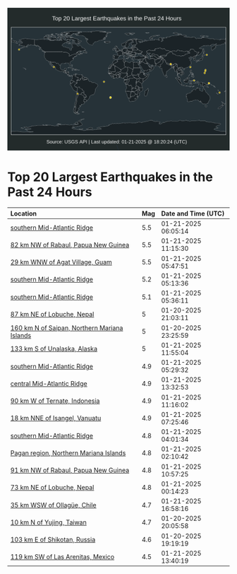 ![Map](./map.png)

# Top 20 Largest Earthquakes in the Past 24 Hours

| Location | Mag | Date and Time (UTC) |
|:---|:---|:---|
| [southern Mid-Atlantic Ridge](https://earthquake.usgs.gov/earthquakes/eventpage/us6000pldh) | 5.5 | 01-21-2025 06:05:14 |
| [82 km NW of Rabaul, Papua New Guinea](https://earthquake.usgs.gov/earthquakes/eventpage/us6000plel) | 5.5 | 01-21-2025 11:15:30 |
| [29 km WNW of Agat Village, Guam](https://earthquake.usgs.gov/earthquakes/eventpage/us6000pldf) | 5.5 | 01-21-2025 05:47:51 |
| [southern Mid-Atlantic Ridge](https://earthquake.usgs.gov/earthquakes/eventpage/us6000pld9) | 5.2 | 01-21-2025 05:13:36 |
| [southern Mid-Atlantic Ridge](https://earthquake.usgs.gov/earthquakes/eventpage/us6000plde) | 5.1 | 01-21-2025 05:36:11 |
| [87 km NE of Lobuche, Nepal](https://earthquake.usgs.gov/earthquakes/eventpage/us6000plbf) | 5 | 01-20-2025 21:03:11 |
| [160 km N of Saipan, Northern Mariana Islands](https://earthquake.usgs.gov/earthquakes/eventpage/us6000plc2) | 5 | 01-20-2025 23:25:59 |
| [133 km S of Unalaska, Alaska](https://earthquake.usgs.gov/earthquakes/eventpage/us6000plew) | 5 | 01-21-2025 11:55:04 |
| [southern Mid-Atlantic Ridge](https://earthquake.usgs.gov/earthquakes/eventpage/us6000pldc) | 4.9 | 01-21-2025 05:29:32 |
| [central Mid-Atlantic Ridge](https://earthquake.usgs.gov/earthquakes/eventpage/us6000plfc) | 4.9 | 01-21-2025 13:32:53 |
| [90 km W of Ternate, Indonesia](https://earthquake.usgs.gov/earthquakes/eventpage/us6000plem) | 4.9 | 01-21-2025 11:16:02 |
| [18 km NNE of Isangel, Vanuatu](https://earthquake.usgs.gov/earthquakes/eventpage/us6000pldv) | 4.9 | 01-21-2025 07:25:46 |
| [southern Mid-Atlantic Ridge](https://earthquake.usgs.gov/earthquakes/eventpage/us6000pld4) | 4.8 | 01-21-2025 04:01:34 |
| [Pagan region, Northern Mariana Islands](https://earthquake.usgs.gov/earthquakes/eventpage/us6000plcp) | 4.8 | 01-21-2025 02:10:42 |
| [91 km NW of Rabaul, Papua New Guinea](https://earthquake.usgs.gov/earthquakes/eventpage/us6000plei) | 4.8 | 01-21-2025 10:57:25 |
| [73 km NE of Lobuche, Nepal](https://earthquake.usgs.gov/earthquakes/eventpage/us6000plca) | 4.8 | 01-21-2025 00:14:23 |
| [35 km WSW of Ollagüe, Chile](https://earthquake.usgs.gov/earthquakes/eventpage/us6000plfq) | 4.7 | 01-21-2025 16:58:16 |
| [10 km N of Yujing, Taiwan](https://earthquake.usgs.gov/earthquakes/eventpage/us6000plb9) | 4.7 | 01-20-2025 20:05:58 |
| [103 km E of Shikotan, Russia](https://earthquake.usgs.gov/earthquakes/eventpage/us6000plb2) | 4.6 | 01-20-2025 19:19:19 |
| [119 km SW of Las Arenitas, Mexico](https://earthquake.usgs.gov/earthquakes/eventpage/us6000plfb) | 4.5 | 01-21-2025 13:40:19 |
